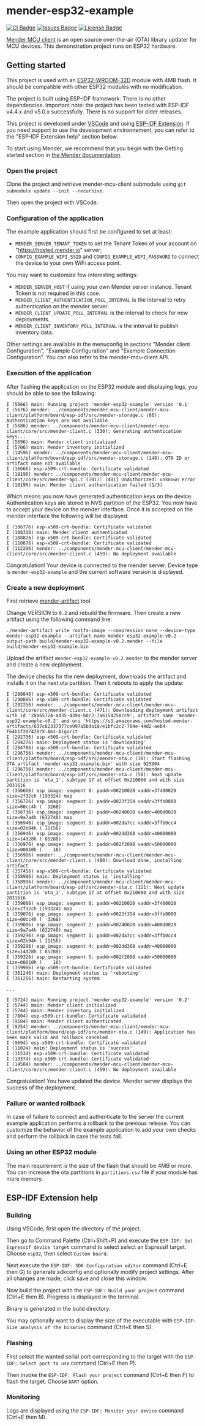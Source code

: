 # mender-esp32-example

[![CI Badge](https://github.com/joelguittet/mender-esp32-example/workflows/ci/badge.svg)](https://github.com/joelguittet/mender-esp32-example/actions)
[![Issues Badge](https://img.shields.io/github/issues/joelguittet/mender-esp32-example)](https://github.com/joelguittet/mender-esp32-example/issues)
[![License Badge](https://img.shields.io/github/license/joelguittet/mender-esp32-example)](https://github.com/joelguittet/mender-esp32-example/blob/master/LICENSE)

[Mender MCU client](https://github.com/joelguittet/mender-mcu-client) is an open source over-the-air (OTA) library updater for MCU devices. This demonstration project runs on ESP32 hardware.


## Getting started

This project is used with an [ESP32-WROOM-32D](https://www.espressif.com/sites/default/files/documentation/esp32-wroom-32d_esp32-wroom-32u_datasheet_en.pdf) module with 4MB flash. It should be compatible with other ESP32 modules with no modification.

The project is built using ESP-IDF framework. There is no other dependencies. Important note: the project has been tested with ESP-IDF v4.4.x and v5.0.x successfully. There is no support for older releases.

This project is developed under [VSCode](https://code.visualstudio.com) and using [ESP-IDF Extension](https://github.com/espressif/vscode-esp-idf-extension). If you need support to use the development environnement, you can refer to the "ESP-IDF Extension help" section below.

To start using Mender, we recommend that you begin with the Getting started section in [the Mender documentation](https://docs.mender.io/).

### Open the project

Clone the project and retrieve mender-mcu-client submodule using `git submodule update --init --recursive`.

Then open the project with VSCode.

### Configuration of the application

The example application should first be configured to set at least:
- `MENDER_SERVER_TENANT_TOKEN` to set the Tenant Token of your account on "https://hosted.mender.io" server;
- `CONFIG_EXAMPLE_WIFI_SSID` and `CONFIG_EXAMPLE_WIFI_PASSWORD` to connect the device to your own WiFi access point.

You may want to customize few interesting settings:
- `MENDER_SERVER_HOST` if using your own Mender server instance. Tenant Token is not required in this case.
- `MENDER_CLIENT_AUTHENTICATION_POLL_INTERVAL` is the interval to retry authentication on the mender server.
- `MENDER_CLIENT_UPDATE_POLL_INTERVAL` is the interval to check for new deployments.
- `MENDER_CLIENT_INVENTORY_POLL_INTERVAL` is the interval to publish inventory data.

Other settings are available in the menuconfig in sections "Mender client Configuration", "Example Configuration" and "Example Connection Configuration". You can also refer to the mender-mcu-client API.

### Execution of the application

After flashing the application on the ESP32 module and displaying logs, you should be able to see the following:

```
I (5666) main: Running project 'mender-esp32-example' version '0.1'
I (5676) mender: ../components/mender-mcu-client/mender-mcu-client/platform/board/esp-idf/src/mender-storage.c (86): Authentication keys are not available
I (5686) mender: ../components/mender-mcu-client/mender-mcu-client/core/src/mender-client.c (330): Generating authentication keys...
I (5696) main: Mender client initialized
I (5706) main: Mender inventory initialized
I (14596) mender: ../components/mender-mcu-client/mender-mcu-client/platform/board/esp-idf/src/mender-storage.c (148): OTA ID or artifact name not available
I (16666) esp-x509-crt-bundle: Certificate validated
E (18196) mender: ../components/mender-mcu-client/mender-mcu-client/core/src/mender-api.c (701): [401] Unauthorized: unknown error
I (18196) main: Mender client authentication failed (1/3)
```

Which means you now have generated authentication keys on the device. Authentication keys are stored in NVS partition of the ESP32. You now have to accept your device on the mender interface. Once it is accepted on the mender interface the following will be displayed:

```
I (106776) esp-x509-crt-bundle: Certificate validated
I (108316) main: Mender client authenticated
I (108826) esp-x509-crt-bundle: Certificate validated
I (110876) esp-x509-crt-bundle: Certificate validated
I (112206) mender: ../components/mender-mcu-client/mender-mcu-client/core/src/mender-client.c (459): No deployment available
```

Congratulation! Your device is connected to the mender server. Device type is `mender-esp32-example` and the current software version is displayed.

### Create a new deployment

First retrieve [mender-artifact](https://docs.mender.io/downloads#mender-artifact) tool.

Change VERSION to `0.2` and rebuild the firmware. Then create a new artifact using the following command line:

```
./mender-artifact write rootfs-image --compression none --device-type mender-esp32-example --artifact-name mender-esp32-example-v0.2 --output-path build/mender-esp32-example-v0.2.mender --file build/mender-esp32-example.bin
```

Upload the artifact `mender-esp32-example-v0.2.mender` to the mender server and create a new deployment.

The device checks for the new deployment, downloads the artifact and installs it on the next ota partition. Then it reboots to apply the update:

```
I (288846) esp-x509-crt-bundle: Certificate validated
I (290886) esp-x509-crt-bundle: Certificate validated
I (292256) mender: ../components/mender-mcu-client/mender-mcu-client/core/src/mender-client.c (471): Downloading deployment artifact with id '28a65724-ad35-439a-b8c2-7a6154258cc9', artifact name 'mender-esp32-example-v0.2' and uri 'https://s3.amazonaws.com/hosted-mender-artifacts/637c82337377ce997a5bda18/e1bfc2c2-764e-44d2-aeb4-f64b1f207429?X-Amz-Algorit
I (292736) esp-x509-crt-bundle: Certificate validated
I (294276) main: Deployment status is 'downloading'
I (294786) esp-x509-crt-bundle: Certificate validated
I (296756) mender: ../components/mender-mcu-client/mender-mcu-client/platform/board/esp-idf/src/mender-ota.c (38): Start flashing OTA artifact 'mender-esp32-example.bin' with size 925904
I (296756) mender: ../components/mender-mcu-client/mender-mcu-client/platform/board/esp-idf/src/mender-ota.c (50): Next update partition is 'ota_1', subtype 17 at offset 0x210000 and with size 2031616
I (356666) esp_image: segment 0: paddr=00210020 vaddr=3f400020 size=2f32ch (193324) map
I (356726) esp_image: segment 1: paddr=0023f354 vaddr=3ffb0000 size=00cc4h (  3268) 
I (356736) esp_image: segment 2: paddr=00240020 vaddr=400d0020 size=9a7a4h (632740) map
I (356946) esp_image: segment 3: paddr=002da7cc vaddr=3ffb0cc4 size=02b94h ( 11156) 
I (356946) esp_image: segment 4: paddr=002dd368 vaddr=40080000 size=14d28h ( 85288) 
I (356976) esp_image: segment 5: paddr=002f2098 vaddr=50000000 size=00010h (    16) 
I (356986) mender: ../components/mender-mcu-client/mender-mcu-client/core/src/mender-client.c (480): Download done, installing artifact
I (357456) esp-x509-crt-bundle: Certificate validated
I (358986) main: Deployment status is 'installing'
I (358996) mender: ../components/mender-mcu-client/mender-mcu-client/platform/board/esp-idf/src/mender-ota.c (121): Next update partition is 'ota_1', subtype 17 at offset 0x210000 and with size 2031616
I (359006) esp_image: segment 0: paddr=00210020 vaddr=3f400020 size=2f32ch (193324) map
I (359076) esp_image: segment 1: paddr=0023f354 vaddr=3ffb0000 size=00cc4h (  3268) 
I (359086) esp_image: segment 2: paddr=00240020 vaddr=400d0020 size=9a7a4h (632740) map
I (359296) esp_image: segment 3: paddr=002da7cc vaddr=3ffb0cc4 size=02b94h ( 11156) 
I (359296) esp_image: segment 4: paddr=002dd368 vaddr=40080000 size=14d28h ( 85288) 
I (359326) esp_image: segment 5: paddr=002f2098 vaddr=50000000 size=00010h (    16) 
I (359906) esp-x509-crt-bundle: Certificate validated
I (361246) main: Deployment status is 'rebooting'
I (361256) main: Restarting system

...

I (5724) main: Running project 'mender-esp32-example' version '0.2'
I (5744) main: Mender client initialized
I (5744) main: Mender inventory initialized
I (7804) esp-x509-crt-bundle: Certificate validated
I (9184) main: Mender client authenticated
I (9254) mender: ../components/mender-mcu-client/mender-mcu-client/platform/board/esp-idf/src/mender-ota.c (149): Application has been mark valid and rollback canceled
I (9694) esp-x509-crt-bundle: Certificate validated
I (11024) main: Deployment status is 'success'
I (11534) esp-x509-crt-bundle: Certificate validated
I (13374) esp-x509-crt-bundle: Certificate validated
I (14504) mender: ../components/mender-mcu-client/mender-mcu-client/core/src/mender-client.c (459): No deployment available
```

Congratulation! You have updated the device. Mender server displays the success of the deployment.

### Failure or wanted rollback

In case of failure to connect and authenticate to the server the current example application performs a rollback to the previous release.
You can customize the behavior of the example application to add your own checks and perform the rollback in case the tests fail.

### Using an other ESP32 module

The main requirement is the size of the flash that should be 4MB or more. You can increase the ota partitions in `partitions.csv` file if your module has more memory.


## ESP-IDF Extension help

### Building

Using VSCode, first open the directory of the project.

Then go to Command Palette (Ctrl+Shift+P) and execute the `ESP-IDF: Set Espressif device target` command to select select an Espressif target. Choose `esp32`, then select `Custom board`.

Next execute the `ESP-IDF: SDK Configuration editor` command (Ctrl+E then G) to generate sdkconfig and optionally modify project settings. After all changes are made, click save and close this window.

Now build the project with the `ESP-IDF: Build your project` command (Ctrl+E then B). Progress is displayed in the terminal.

Binary is generated in the build directory.

You may optionally want to display the size of the executable with `ESP-IDF: Size analysis of the binaries` command (Ctrl+E then S).

### Flashing

First select the wanted serial port corresponding to the target with the `ESP-IDF: Select port to use` command (Ctrl+E then P).

Then invoke the `ESP-IDF: Flash your project` command (Ctrl+E then F) to flash the target. Choose `UART` option.

### Monitoring

Logs are displayed using the `ESP-IDF: Monitor your device` command (Ctrl+E then M).
